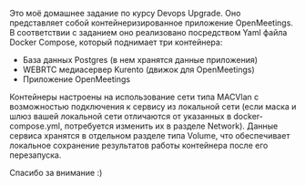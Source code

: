 Это моё домашнее задание по курсу Devops Upgrade.
Оно представляет собой контейнеризированное приложение OpenMeetings. В соответствии с заданием оно реализовано посредством Yaml файла Docker Compose, который поднимает три контейнера:
- База данных Postgres (в нем хранятся данные приложения)
- WEBRTC медиасервер Kurento (движок для OpenMeetings)
- Приложение OpenMeetings


Контейнеры настроены на использование сети типа MACVlan с возможностью подключения к сервису из локальной сети (если маска и шлюз вашей локальной сети отличаются от указанных в docker-compose.yml, потребуется изменить их в разделе Network).
Данные сервиса хранятся в отдельном разделе типа Volume, что обеспечивает локальное сохранение результатов работы контейнера после его перезапуска.

Спасибо за внимание :)

